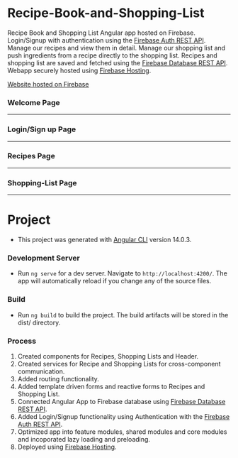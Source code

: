 # Recipe-Book-and-Shopping-List
Recipe Book and Shopping List Angular app hosted on Firebase. Login/Signup with authentication using the <a href="https://firebase.google.com/docs/reference/rest/auth#section-create-email-password">Firebase Auth REST API</a>. Manage our recipes and view them in detail. Manage our shopping list and push ingredients from a recipe directly to the shopping list. Recipes and shopping list are saved and fetched using the <a href="https://firebase.google.com/docs/reference/rest/database">Firebase Database REST API</a>. Webapp securely hosted using <a href="https://firebase.google.com/docs/hosting">Firebase Hosting</a>. 

<a href="https://ng-course-recipe-book-5433b.web.app/auth">Website hosted on Firebase</a>

<h3>Welcome Page</h3>


<hr>

<h3>Login/Sign up Page</h3>


<hr>

<h3>Recipes Page</h3>


<hr>

<h3>Shopping-List Page</h3>


<hr>

<h1>Project</h1>
<ul>
    <li>This project was generated with <a href="https://github.com/angular/angular-cli">Angular CLI</a> version 14.0.3.</li>
</ul>

<h3>Development Server</h3>
<ul>
    <li>Run <code>ng serve</code> for a dev server. Navigate to <code>http://localhost:4200/</code>. The app will automatically reload if you change any of the source files.</li>
</ul>

<h3>Build</h3>
<ul>
    <li>Run <code>ng build</code> to build the project. The build artifacts will be stored in the dist/ directory.</li>
</ul>

<h3>Process</h3>
<ol>
    <li>Created components for Recipes, Shopping Lists and Header.</li>
    <li>Created services for Recipe and Shopping Lists for cross-component communication.</li>
    <li>Added routing functionality.</li>
    <li>Added template driven forms and reactive forms to Recipes and Shopping List.</li>
    <li>Connected Angular App to Firebase database using <a href="https://firebase.google.com/docs/reference/rest/database">Firebase Database REST API</a>.</li>
    <li>Added Login/Signup functionality using Authentication with the <a href="https://firebase.google.com/docs/reference/rest/auth#section-create-email-password">Firebase Auth REST API</a>.</li>
    <li>Optimized app into feature modules, shared modules and core modules and incoporated lazy loading and preloading.</li>
    <li>Deployed using <a href="https://firebase.google.com/docs/hosting">Firebase Hosting</a>.</li>
</ol>

